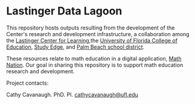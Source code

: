 # Lastinger Data Lagoon
This repository hosts outputs resulting from the development of the Center's research and development infrastructure, a collaboration among the [Lastinger Center for Learning](https://https://lastinger.center.ufl.edu),the [University of Florida College of Education](https://education.ufl.edu), [Study Edge](https://studyedge.com), and [Palm Beach school district](https://www.palmbeachschools.org).

These resources relate to math education in a digital application, [Math Nation](https://www.mathnation.com/). Our goal in sharing this repository is to support math education research and development.

Project contacts:

Cathy Cavanaugh. PhD. PI. cathycavanaugh@ufl.edu
